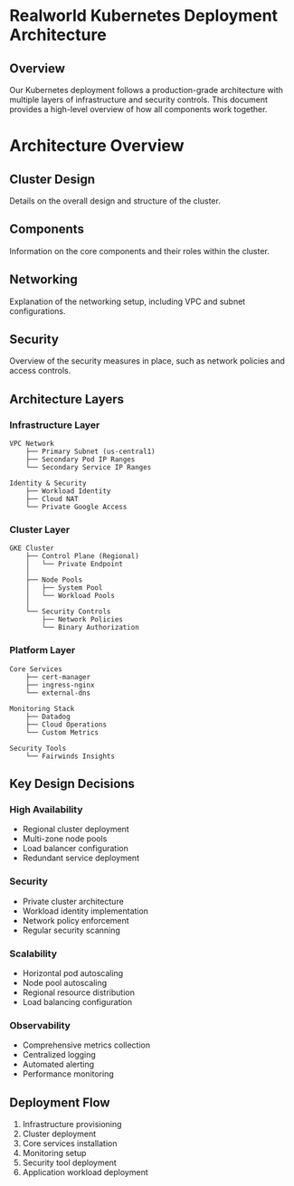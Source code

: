 # Realworld Kubernetes Deployment Architecture

## Overview

Our Kubernetes deployment follows a production-grade architecture with multiple layers of infrastructure and security controls. This document provides a high-level overview of how all components work together.

# Architecture Overview

## Cluster Design
Details on the overall design and structure of the cluster.

## Components
Information on the core components and their roles within the cluster.

## Networking
Explanation of the networking setup, including VPC and subnet configurations.

## Security
Overview of the security measures in place, such as network policies and access controls.

## Architecture Layers

### Infrastructure Layer
```
VPC Network
    ├── Primary Subnet (us-central1)
    ├── Secondary Pod IP Ranges
    └── Secondary Service IP Ranges

Identity & Security
    ├── Workload Identity
    ├── Cloud NAT
    └── Private Google Access
```

### Cluster Layer
```
GKE Cluster
    ├── Control Plane (Regional)
    │   └── Private Endpoint
    │
    ├── Node Pools
    │   ├── System Pool
    │   └── Workload Pools
    │
    └── Security Controls
        ├── Network Policies
        └── Binary Authorization
```

### Platform Layer
```
Core Services
    ├── cert-manager
    ├── ingress-nginx
    └── external-dns

Monitoring Stack
    ├── Datadog
    ├── Cloud Operations
    └── Custom Metrics

Security Tools
    └── Fairwinds Insights
```

## Key Design Decisions

### High Availability
- Regional cluster deployment
- Multi-zone node pools
- Load balancer configuration
- Redundant service deployment

### Security
- Private cluster architecture
- Workload identity implementation
- Network policy enforcement 
- Regular security scanning

### Scalability
- Horizontal pod autoscaling
- Node pool autoscaling
- Regional resource distribution
- Load balancing configuration

### Observability
- Comprehensive metrics collection
- Centralized logging
- Automated alerting
- Performance monitoring

## Deployment Flow

1. Infrastructure provisioning
2. Cluster deployment
3. Core services installation
4. Monitoring setup
5. Security tool deployment
6. Application workload deployment